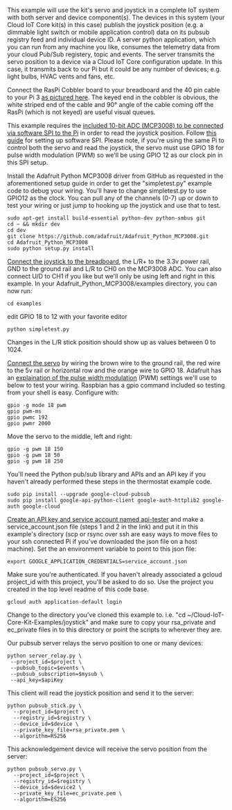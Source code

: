 This example will use the kit's servo and joystick in a complete IoT system with both server and device component(s). The devices in this system (your Cloud IoT Core kit(s) in this case) publish the joystick position (e.g. a dimmable light switch or mobile application control) data on its pubsub registry feed and individual device ID. A server python application, which you can run from any machine you like, consumes the telemetry data from your cloud Pub/Sub registery, topic and events. The server transmits the servo position to a device via a Cloud IoT Core configuration update. In this case, it transmits back to our Pi but it could be any number of devices; e.g. light bulbs, HVAC vents and fans, etc.

Connect the RasPi Cobbler board to your breadboard and the 40 pin cable to your Pi 3 [as pictured here](https://cdn-shop.adafruit.com/970x728/2029-01.jpg). The keyed end in the cobbler is obvious, the white striped end of the cable and 90° angle of the cable coming off the RasPi (which is not keyed) are useful visual queues.

This example requires the [included 10-bit ADC (MCP3008) to be connected via software SPI to the Pi](https://github.com/ARM-software/Cloud-IoT-Core-Kit-Examples/blob/master/joystick/joystick_wiring.png?raw=true) in order to read the joystick position. Follow [this guide](https://learn.adafruit.com/raspberry-pi-analog-to-digital-converters/mcp3008) for setting up software SPI. Please note, if you're using the same Pi to control both the servo and read the joystick, the servo must use GPIO 18 for pulse width modulation (PWM) so we'll be using GPIO 12 as our clock pin in this SPI setup.

Install the Adafruit Python MCP3008 driver from GitHub as requested in the aforementioned setup guide in order to get the "simpletest.py" example code to debug your wiring. You'll have to change simpletest.py to use GPIO12 as the clock. You can pull any of the channels (0-7) up or down to test your wiring or just jump to hooking up the joystick and use that to test.

    sudo apt-get install build-essential python-dev python-smbus git
    cd ~ && mkdir dev
    cd dev
    git clone https://github.com/adafruit/Adafruit_Python_MCP3008.git
    cd Adafruit_Python_MCP3008
    sudo python setup.py install

[Connect the joystick to the breadboard](https://github.com/ARM-software/Cloud-IoT-Core-Kit-Examples/blob/master/joystick/joystick_wiring.png?raw=true), the L/R+ to the 3.3v power rail, GND to the ground rail and L/R to CH0 on the MCP3008 ADC. You can also connect U/D to CH1 if you like but we'll only be using left and right in this example. In your Adafruit_Python_MCP3008/examples directory, you can now run:

    cd examples
    
edit GPIO 18 to 12 with your favorite editor
    
    python simpletest.py
   

Changes in the L/R stick position should show up as values between 0 to 1024.

[Connect the servo](https://github.com/ARM-software/Cloud-IoT-Core-Kit-Examples/blob/master/joystick/joystick_wiring.png?raw=true) by wiring the brown wire to the ground rail, the red wire to the 5v rail or horizontal row and the orange wire to GPIO 18. Adafruit has an [explaination of the pulse width modulation](https://learn.adafruit.com/adafruits-raspberry-pi-lesson-8-using-a-servo-motor/software) (PWM) settings we'll use to below to test your wiring. Raspbian has a gpio command included so testing from your shell is easy. Configure with:
    
    gpio -g mode 18 pwm
    gpio pwm-ms
    gpio pwmc 192
    gpio pwmr 2000

Move the servo to the middle, left and right:
    
    gpio -g pwm 18 150
    gpio -g pwm 18 50
    gpio -g pwm 18 250

You'll need the Python pub/sub library and APIs and an API key if you haven't already performed these steps in the thermostat example code.

    sudo pip install --upgrade google-cloud-pubsub
    sudo pip install google-api-python-client google-auth-httplib2 google-auth google-cloud

[Create an API key and service account named api-tester](https://cloud.google.com/iot/docs/samples/end-to-end-sample#create_your_credentials) and make a service_account.json file (steps 1 and 2 in the link) and put it in this example's directory (scp or rsync over ssh are easy ways to move files to your ssh connected Pi if you've downloaded the json file on a host machine). Set the an environment variable to point to this json file:

    export GOOGLE_APPLICATION_CREDENTIALS=service_account.json

Make sure you're authenticated. If you haven't already associated a gcloud project_id with this project, you'll be asked to do so. Use the project you created in the top level readme of this code base.

    gcloud auth application-default login

Change to the directory you've cloned this example to. i.e. "cd ~/Cloud-IoT-Core-Kit-Examples/joystick" and make sure to copy your rsa_private and ec_private files in to this directory or point the scripts to wherever they are.

Our pubsub server relays the servo position to one or many devices:

    python server_relay.py \
     --project_id=$project \
     --pubsub_topic=$events \
     --pubsub_subscription=$mysub \
     --api_key=$apiKey 

This client will read the joystick position and send it to the server:

    python pubsub_stick.py \
      --project_id=$project \
      --registry_id=$registry \
      --device_id=$device \
      --private_key_file=rsa_private.pem \
      --algorithm=RS256

This acknowledgement device will receive the servo position from the server:

    python pubsub_servo.py \
      --project_id=$project \
      --registry_id=$registry \
      --device_id=$device2 \
      --private_key_file=ec_private.pem \
      --algorithm=ES256
